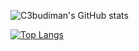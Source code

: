 ![C3budiman's GitHub stats](https://github-stats-six.vercel.app//api?username=c3budiman&count_private=true&show_icons=true)

[![Top Langs](https://github-stats-six.vercel.app/api/top-langs/?username=c3budiman)](https://github.com/c3budiman/github-readme-stats)
